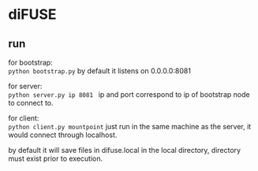 # diFUSE

## run

for bootstrap:<br>
    ``` python bootstrap.py
    ```
    by default it listens on 0.0.0.0:8081

for server:<br>
    ``` python server.py ip 8081 
    ```
    ip and port correspond to ip of bootstrap node to connect to.

for client:<br>
    ``` python client.py mountpoint
    ```
    just run in the same machine as the server, it would connect through localhost.

by default it will save files in difuse.local in the local directory, directory must exist prior to execution.

